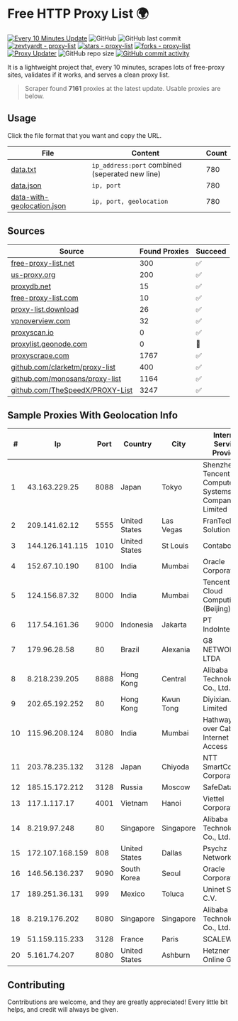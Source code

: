 
# Free HTTP Proxy List 🌍

[![Every 10 Minutes Update](https://github.com/mertguvencli/http-proxy-list/actions/workflows/main.yml/badge.svg?branch=main)](https://github.com/mertguvencli/http-proxy-list/actions/workflows/main.yml)
![GitHub](https://img.shields.io/github/license/mertguvencli/http-proxy-list)
![GitHub last commit](https://img.shields.io/github/last-commit/mertguvencli/http-proxy-list)
[![zevtyardt - proxy-list](https://img.shields.io/static/v1?label=zevtyardt&message=proxy-list&color=blue&logo=github)](https://github.com/zevtyardt/proxy-list "Go to GitHub repo")
[![stars - proxy-list](https://img.shields.io/github/stars/zevtyardt/proxy-list?style=social)](https://github.com/zevtyardt/proxy-list)
[![forks - proxy-list](https://img.shields.io/github/forks/zevtyardt/proxy-list?style=social)](https://github.com/zevtyardt/proxy-list)
[![Proxy Updater](https://github.com/zevtyardt/proxy-list/workflows/Proxy%20Updater/badge.svg)](https://github.com/zevtyardt/proxy-list/actions?query=workflow:"Proxy+Updater")
![GitHub repo size](https://img.shields.io/github/repo-size/zevtyardt/proxy-list)
[![GitHub commit activity](https://img.shields.io/github/commit-activity/m/zevtyardt/proxy-list?logo=commits)](https://github.com/zevtyardt/proxy-list/commits/main)

It is a lightweight project that, every 10 minutes, scrapes lots of free-proxy sites, validates if it works, and serves a clean proxy list.

> Scraper found **7161** proxies at the latest update. Usable proxies are below.

## Usage

Click the file format that you want and copy the URL.

|File|Content|Count|
|----|-------|-----|
|[data.txt](https://raw.githubusercontent.com/mertguvencli/http-proxy-list/main/proxy-list/data.txt)|`ip_address:port` combined (seperated new line)|780|
|[data.json](https://raw.githubusercontent.com/mertguvencli/http-proxy-list/main/proxy-list/data.json)|`ip, port`|780|
|[data-with-geolocation.json](https://raw.githubusercontent.com/mertguvencli/http-proxy-list/main/proxy-list/data-with-geolocation.json)|`ip, port, geolocation`|780|

## Sources

|Source|Found Proxies|Succeed|
|------|-------------|-------|
|[free-proxy-list.net](https://free-proxy-list.net)|300|✅|
|[us-proxy.org](https://www.us-proxy.org)|200|✅|
|[proxydb.net](http://proxydb.net)|15|✅|
|[free-proxy-list.com](https://free-proxy-list.com/?page=&port=&type%5B%5D=http&type%5B%5D=https&up_time=0&search=Search)|10|✅|
|[proxy-list.download](https://www.proxy-list.download/HTTP)|26|✅|
|[vpnoverview.com](https://vpnoverview.com/privacy/anonymous-browsing/free-proxy-servers)|32|✅|
|[proxyscan.io](https://www.proxyscan.io)|0|✅|
|[proxylist.geonode.com](https://proxylist.geonode.com/api/proxy-list?limit=300&page=1&sort_by=lastChecked&sort_type=desc&protocols=http,https)|0|🚫|
|[proxyscrape.com](https://api.proxyscrape.com/v2/?request=displayproxies&protocol=http&timeout=10000&country=all&ssl=all&anonymity=all)|1767|✅|
|[github.com/clarketm/proxy-list](https://raw.githubusercontent.com/clarketm/proxy-list/master/proxy-list-raw.txt)|400|✅|
|[github.com/monosans/proxy-list](https://raw.githubusercontent.com/monosans/proxy-list/main/proxies/http.txt)|1164|✅|
|[github.com/TheSpeedX/PROXY-List](https://raw.githubusercontent.com/TheSpeedX/PROXY-List/master/http.txt)|3247|✅|


## Sample Proxies With Geolocation Info

|#|Ip|Port|Country|City|Internet Service Provider|
|-|--|----|-------|----|-------------------------|
|1|43.163.229.25|8088|Japan|Tokyo|Shenzhen Tencent Computer Systems Company Limited|
|2|209.141.62.12|5555|United States|Las Vegas|FranTech Solutions|
|3|144.126.141.115|1010|United States|St Louis|Contabo Inc.|
|4|152.67.10.190|8100|India|Mumbai|Oracle Corporation|
|5|124.156.87.32|8000|India|Mumbai|Tencent Cloud Computing (Beijing) Co|
|6|117.54.161.36|9000|Indonesia|Jakarta|PT IndoInternet|
|7|179.96.28.58|80|Brazil|Alexania|G8 NETWORKS LTDA|
|8|8.218.239.205|8888|Hong Kong|Central|Alibaba (US) Technology Co., Ltd.|
|9|202.65.192.252|80|Hong Kong|Kwun Tong|Diyixian.com Limited|
|10|115.96.208.124|8080|India|Mumbai|Hathway IP over Cable Internet Access|
|11|203.78.235.132|3128|Japan|Chiyoda|NTT SmartConnect Corporation|
|12|185.15.172.212|3128|Russia|Moscow|SafeData LLC|
|13|117.1.117.17|4001|Vietnam|Hanoi|Viettel Corporation|
|14|8.219.97.248|80|Singapore|Singapore|Alibaba (US) Technology Co., Ltd.|
|15|172.107.168.159|808|United States|Dallas|Psychz Networks|
|16|146.56.136.237|9090|South Korea|Seoul|Oracle Corporation|
|17|189.251.36.131|999|Mexico|Toluca|Uninet S.A. de C.V.|
|18|8.219.176.202|8080|Singapore|Singapore|Alibaba (US) Technology Co., Ltd.|
|19|51.159.115.233|3128|France|Paris|SCALEWAY|
|20|5.161.74.207|8080|United States|Ashburn|Hetzner Online GmbH|



## Contributing

Contributions are welcome, and they are greatly appreciated! Every
little bit helps, and credit will always be given.

